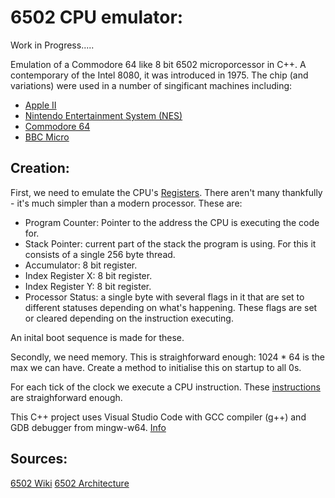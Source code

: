 # 6502 CPU emulator:

Work in Progress.....



Emulation of a Commodore 64 like 8 bit 6502 microporcessor in C++. A contemporary of the Intel 8080, it was introduced in 1975. The chip (and variations) were used in a number of singificant machines including:

- [Apple II](https://en.wikipedia.org/wiki/Apple_II)
- [Nintendo Entertainment System (NES)](https://en.wikipedia.org/wiki/Nintendo_Entertainment_System)
- [Commodore 64](https://en.wikipedia.org/wiki/Commodore_64)
- [BBC Micro](https://en.wikipedia.org/wiki/BBC_Micro)

## Creation:

First, we need to emulate the CPU's [Registers](http://www.obelisk.me.uk/6502/registers.html). There aren't many thankfully - it's much simpler than a modern processor. These are:
- Program Counter: Pointer to the address the CPU is executing the code for.
- Stack Pointer: current part of the stack the program is using. For this it consists of a single 256 byte thread.
- Accumulator: 8 bit register.
- Index Register X: 8 bit register.
- Index Register Y: 8 bit register.
- Processor Status: a single byte with several flags in it that are set to different statuses depending on what's happening. These flags are set or cleared depending on the instruction executing.

An inital boot sequence is made for these.

Secondly, we need memory. This is straighforward enough: 1024 * 64 is the max we can have. Create a method to initialise this on startup to all 0s.

For each tick of the clock we execute a CPU instruction. These [instructions](http://www.obelisk.me.uk/6502/instructions.html) are straighforward enough.



This C++ project uses Visual Studio Code with GCC compiler (g++) and GDB debugger from mingw-w64. [Info](https://code.visualstudio.com/docs/cpp/config-mingw)

## Sources:
[6502 Wiki](https://en.wikipedia.org/wiki/MOS_Technology_6502)
[6502 Architecture](http://www.obelisk.me.uk/6502/index.html)